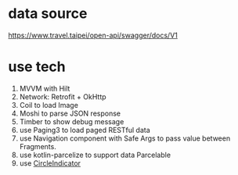 # data source
https://www.travel.taipei/open-api/swagger/docs/V1

# use tech
1. MVVM with Hilt 
2. Network: Retrofit + OkHttp
3. Coil to load Image
4. Moshi to parse JSON response
5. Timber to show debug message
6. use Paging3 to load paged RESTful data
7. use Navigation component with Safe Args to pass value between Fragments.
8. use kotlin-parcelize to support data Parcelable
9. use [CircleIndicator](https://github.com/ongakuer/CircleIndicator)